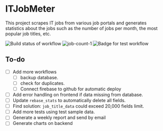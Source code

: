 # ITJobMeter

This project scrapes IT jobs from various job portals and generates statistics
about the jobs such as the number of jobs per month, the most popular
job titles, etc.

![Build status of workflow](https://github.com/amirtheahmed/itjobmeter_backend/actions/workflows/scrape.yml/badge.svg) ![job-count-1](https://img.shields.io/badge/Total%20jobs%20scraped-3434-orange) ![Badge for test workflow](https://github.com/amirtheahmed/itjobmeter_backend/actions/workflows/test.yml/badge.svg)

## To-do
* [ ] Add more workflows
    * [ ] backup database.
    * [ ] check for duplicates.
    * [ ] Connect firebase to github for automatic deploy
* [ ] Add error handling on frontend if data missing from database.
* [ ] Update `rebase_stats` to automatically delete all fields.
* [ ] Find solution: `job_title_data` could exceed 20,000 fields limit.
* [ ] Add more tests using test sample data.
* [ ] Generate a weekly report and send by email
* [ ] Generate charts on backend